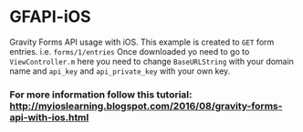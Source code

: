 # GFAPI-iOS
Gravity Forms API usage with iOS.
This example is created to `GET` form entries. i.e. `forms/1/entries`
Once downloaded yo need to go to `ViewController.m` here you need to change `BaseURLString` with your domain name and `api_key` and `api_private_key` with your own key.
<br /><h3>For more information follow this tutorial: http://myioslearning.blogspot.com/2016/08/gravity-forms-api-with-ios.html
